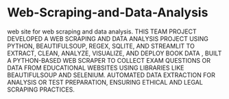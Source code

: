 # Web-Scraping-and-Data-Analysis
web site for web scraping and data analysis.
THIS TEAM PROJECT DEVELOPED A WEB SCRAPING AND DATA ANALYSIS PROJECT USING PYTHON, BEAUTIFULSOUP, REGEX, SQLITE, AND STREAMLIT TO EXTRACT, CLEAN, ANALYZE, VISUALIZE, AND DEPLOY BOOK DATA , BUILT A PYTHON-BASED WEB SCRAPER TO COLLECT EXAM QUESTIONS OR DATA FROM EDUCATIONAL WEBSITES USING LIBRARIES LIKE BEAUTIFULSOUP AND SELENIUM. AUTOMATED DATA EXTRACTION FOR ANALYSIS OR TEST PREPARATION, ENSURING ETHICAL AND LEGAL SCRAPING PRACTICES.
